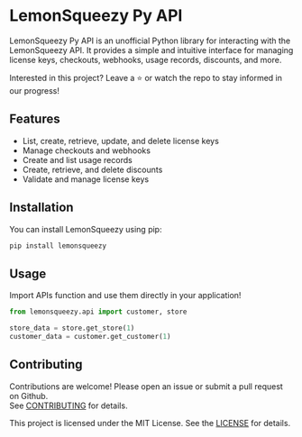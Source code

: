 # LemonSqueezy Py API

LemonSqueezy Py API is an unofficial Python library for interacting with the LemonSqueezy API. It provides a simple and intuitive interface for managing license keys, checkouts, webhooks, usage records, discounts, and more.

Interested in this project? Leave a ⭐️ or watch the repo to stay informed in our progress!

## Features

- List, create, retrieve, update, and delete license keys
- Manage checkouts and webhooks
- Create and list usage records
- Create, retrieve, and delete discounts
- Validate and manage license keys

## Installation

You can install LemonSqueezy using pip:

```sh
pip install lemonsqueezy
```

## Usage

Import APIs function and use them directly in your application!

```python
from lemonsqueezy.api import customer, store

store_data = store.get_store(1)
customer_data = customer.get_customer(1)
```

## Contributing

Contributions are welcome! Please open an issue or submit a pull request on Github.  
See [CONTRIBUTING](CONTRIBUTING.md) for details.

This project is licensed under the MIT License. See the [LICENSE](LICENSE) for details.
